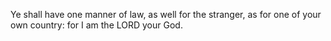Ye shall have one manner of law, as well for the stranger, as for one of your own country: for I am the LORD your God.
